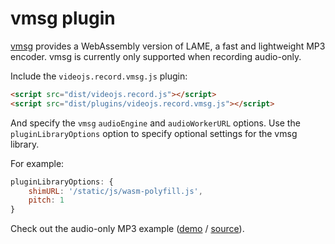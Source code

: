 # vmsg plugin

[vmsg](https://github.com/Kagami/vmsg) provides a WebAssembly version of LAME, a fast
and lightweight MP3 encoder. vmsg is currently only supported when recording audio-only.

Include the `videojs.record.vmsg.js` plugin:

```html
<script src="dist/videojs.record.js"></script>
<script src="dist/plugins/videojs.record.vmsg.js"></script>
```

And specify the `vmsg` `audioEngine` and `audioWorkerURL` options. Use the
`pluginLibraryOptions` option to specify optional settings for the vmsg library.

For example:

```javascript
pluginLibraryOptions: {
    shimURL: '/static/js/wasm-polyfill.js',
    pitch: 1
}
```

Check out the audio-only MP3 example ([demo](https://collab-project.github.io/videojs-record/examples/audio-only-mp3.html) / [source](https://github.com/collab-project/videojs-record/blob/master/examples/plugins/audio-only-mp3.html)).
